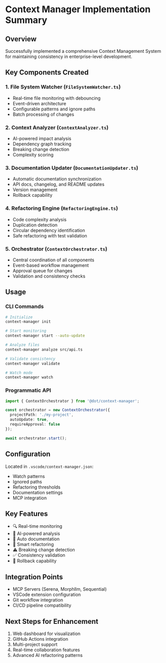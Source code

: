 # Context Manager Implementation Summary

## Overview
Successfully implemented a comprehensive Context Management System for maintaining consistency in enterprise-level development.

## Key Components Created

### 1. File System Watcher (`FileSystemWatcher.ts`)
- Real-time file monitoring with debouncing
- Event-driven architecture
- Configurable patterns and ignore paths
- Batch processing of changes

### 2. Context Analyzer (`ContextAnalyzer.ts`)
- AI-powered impact analysis
- Dependency graph tracking
- Breaking change detection
- Complexity scoring

### 3. Documentation Updater (`DocumentationUpdater.ts`)
- Automatic documentation synchronization
- API docs, changelog, and README updates
- Version management
- Rollback capability

### 4. Refactoring Engine (`RefactoringEngine.ts`)
- Code complexity analysis
- Duplication detection
- Circular dependency identification
- Safe refactoring with test validation

### 5. Orchestrator (`ContextOrchestrator.ts`)
- Central coordination of all components
- Event-based workflow management
- Approval queue for changes
- Validation and consistency checks

## Usage

### CLI Commands
```bash
# Initialize
context-manager init

# Start monitoring
context-manager start --auto-update

# Analyze files
context-manager analyze src/api.ts

# Validate consistency
context-manager validate

# Watch mode
context-manager watch
```

### Programmatic API
```typescript
import { ContextOrchestrator } from '@dot/context-manager';

const orchestrator = new ContextOrchestrator({
  projectPath: './my-project',
  autoUpdate: true,
  requireApproval: false
});

await orchestrator.start();
```

## Configuration
Located in `.vscode/context-manager.json`:
- Watch patterns
- Ignored paths
- Refactoring thresholds
- Documentation settings
- MCP integration

## Key Features
- 🔍 Real-time monitoring
- 🧠 AI-powered analysis
- 📝 Auto documentation
- 🔧 Smart refactoring
- ⚠️ Breaking change detection
- ✅ Consistency validation
- 🔄 Rollback capability

## Integration Points
- MCP Servers (Serena, Morphllm, Sequential)
- VSCode extension configuration
- Git workflow integration
- CI/CD pipeline compatibility

## Next Steps for Enhancement
1. Web dashboard for visualization
2. GitHub Actions integration
3. Multi-project support
4. Real-time collaboration features
5. Advanced AI refactoring patterns